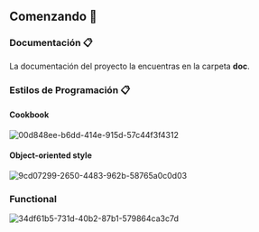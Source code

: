 ## Comenzando **🚀**

### **Documentación 📋**
La documentación del proyecto la encuentras en la carpeta **doc**.

### **Estilos de Programación 📋**
#### Cookbook
![00d848ee-b6dd-414e-915d-57c44f3f4312](https://user-images.githubusercontent.com/49467689/185772882-827ca0a3-1cd7-4500-ba23-55c59d7d0a5a.jpg)


#### Object-oriented style
![9cd07299-2650-4483-962b-58765a0c0d03](https://user-images.githubusercontent.com/49467689/185772886-2a7788ae-b338-40d3-9ce0-e9eb84329fd4.jpg)

### Functional
![34df61b5-731d-40b2-87b1-579864ca3c7d](https://user-images.githubusercontent.com/49467689/185772921-962fba87-6373-4a7b-8143-28d3ec032cc3.jpg)
